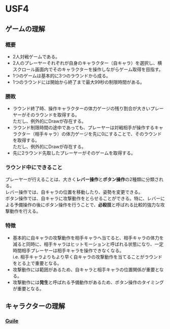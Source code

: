 # USF4

## ゲームの理解

### 概要
- 2人対戦ゲームである。
- 2人のプレーヤーそれぞれが自身のキャラクター（自キャラ）を選択し、横スクロール画面内でそのキャラクターを操作しながらゲーム取得を目指す。
- 1つのゲームは基本的に3つのラウンドから成る。
- 1つのラウンドには開始から終了まで最大99秒の制限時間がある。

### 勝敗
- ラウンド終了時、操作キャラクターの体力ゲージの残り割合が大きいプレーヤーがそのラウンドを取得する。<br>ただし、例外的にDrawが存在する。
- ラウンド制限時間の途中であっても、プレーヤーは対戦相手が操作するキャラクター（相手キャラ）の体力ゲージを先に0にすることで、そのラウンドを取得する。<br>ただし、例外的にDrawが存在する。
- 先に2ラウンド先取したプレーヤーがそのゲームを取得する。

### ラウンド中にできること
プレーヤーが行えることは、大きく**レバー操作**と**ボタン操作**の2種類に分類される。<br>
レバー操作では、自キャラの位置を移動したり、姿勢を変更できる。<br>
ボタン操作では、自キャラに攻撃動作をとらせることができる。特に、レバーによる予備操作の後にボタン操作を行うことで、**必殺技**と呼ばれる比較的強力な攻撃動作を行える。<br>

### 特徴
- 基本的に自キャラの攻撃動作を相手キャラへ当てると、相手キャラの体力を減ると同時に、相手キャラはヒットモーションと呼ばれる状態になり、一定時間相手プレーヤーは相手キャラを操作できなくなる。<br>
i.e. 相手キャラよりもより早く自キャラの攻撃動作を当てることがラウンドをとる上で重要となる。
- 攻撃動作には範囲があるため、自キャラと相手キャラの位置関係が重要となる。
- 攻撃動作には**発生**と呼ばれる予備動作があるため、ボタン操作のタイミングが重要となる。

## キャラクターの理解

### [Guile](/guile)